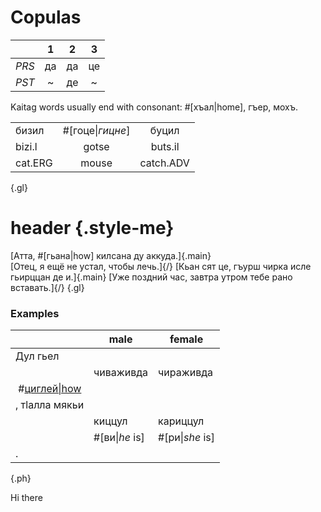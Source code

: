 # Copulas

|       |  1  |  2  |  3  |
| ----- | :-: | :-: | :-: |
| _PRS_ | да  | да  | це  |
| _PST_ |  ~  | де  |  ~  |

Kaitag words usually end with consonant: #[хъал|home], гъер, мохъ.

|         |                  |           |
| ------- | :--------------: | :-------: |
| бизил   | #[гоце\|*гицне*] |   буцил   |
| bizi.l  |      gotse       |  buts.il  |
| cat.ERG |      mouse       | catch.ADV |

{.gl}

# header {.style-me}

[Атта, #[гьана|how] килсана ду аккуда.]{.main}  
[Отец, я ещё не устал, чтобы лечь.]{/}
[Кьан сят це, гъурш чирка исле гьирццан де и.]{.main}
[Уже поздний час, завтра утром тебе рано вставать.]{/}
{.gl}

### Examples

|                                      | male           | female          |
| ------------------------------------ | -------------- | --------------- |
| Дул гьел                             |
|                                      | чиваживда      | чираживда       |
| &nbsp;#[циглей\|how](/audio/cig.m4a) |
| , тӏалла мякьи                       |
|                                      | киццул         | кариццул        |
|                                      | #[ви\|*he* is] | #[ри\|*she* is] |
| .                                    |

{.ph}

Hi there
